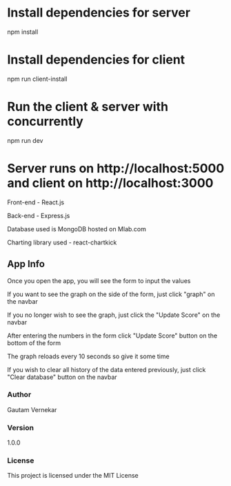 # Install dependencies for server
npm install

# Install dependencies for client
npm run client-install

# Run the client & server with concurrently
npm run dev

# Server runs on http://localhost:5000 and client on http://localhost:3000

Front-end - React.js

Back-end - Express.js

Database used is MongoDB hosted on Mlab.com

Charting library used - react-chartkick 

## App Info

Once you open the app, you will see the form to input the values

If you want to see the graph on the side of the form, just click "graph" on the navbar

If you no longer wish to see the graph, just click the "Update Score" on the navbar

After entering the numbers in the form click "Update Score" button on the bottom of the form

The graph reloads every 10 seconds so give it some time 

If you wish to clear all history of the data entered previously, just click "Clear database" button on the      navbar

### Author

Gautam Vernekar

### Version

1.0.0

### License

This project is licensed under the MIT License
